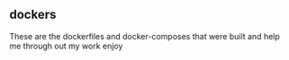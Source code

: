 ## dockers

These are the dockerfiles and docker-composes that were built and help me through out my work
enjoy
